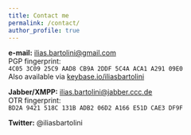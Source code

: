 ```yaml
---
title: Contact me
permalink: /contact/
author_profile: true
---
```


**e-mail:** ilias.bartolini@gmail.com  
PGP fingerprint:  
`4C05 3C09 25C9 AAD8 CB9A 2DDF 5C4A ACA1 A291 09E0`  
Also available via [keybase.io/iliasbartolini](https://keybase.io/iliasbartolini)

**Jabber/XMPP:** ilias.bartolini@jabber.ccc.de  
OTR fingerprint:  
`BD2A 9421 518C 131B ADB2 06D2 A166 E51D CAE3 DF9F`

**Twitter:** @iliasbartolini
